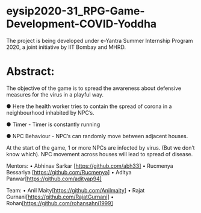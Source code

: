 # eysip2020-31_RPG-Game-Development-COVID-Yoddha
The project is being developed under e-Yantra Summer Internship Program 2020, a joint initiative by IIT Bombay and MHRD.

# Abstract:
The objective of the game is to spread the awareness about defensive measures for the virus in a playful way.

● Here the health worker tries to contain the spread of corona in a neighbourhood inhabited by NPC’s.

● Timer  - Timer is constantly running

● NPC Behaviour - NPC’s can randomly move between adjacent houses.

At the start of the game, 1 or more NPCs are infected by virus. (But we don’t know which).
NPC movement across houses will lead to spread of disease.

Mentors:
• Abhinav Sarkar [https://github.com/abh33] • Rucmenya Bessariya [https://github.com/Rucmenya] • Aditya Panwar[https://github.com/adityap94]

Team:
• Anil Maity[https://github.com/Anilmaity] • Rajat Gurnani[https://github.com/RajatGurnani] • Rohan[https://github.com/rohansahni1999]

